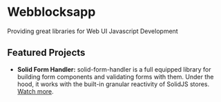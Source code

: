 # Webblocksapp

Providing great libraries for Web UI Javascript Development

## Featured Projects

- **Solid Form Handler:** solid-form-handler is a full equipped library for building form components and validating forms with them. Under the hood, it works with the built-in granular reactivity of SolidJS stores. [Watch more](https://www.solid-form-handler.com).
